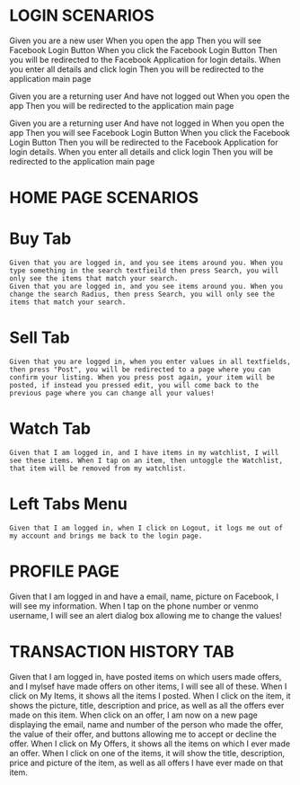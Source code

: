 # LOGIN SCENARIOS

  Given you are a new user When you open the app Then you will see Facebook Login Button When you click the Facebook Login Button Then you will be redirected to the Facebook Application for login details. When you enter all details and click login Then you will be redirected to the application main page
  
  Given you are a returning user And have not logged out When you open the app Then you will be redirected to the application main page
  
  Given you are a returning user And have not logged in When you open the app Then you will see Facebook Login Button When you click the Facebook Login Button Then you will be redirected to the Facebook Application for login details. When you enter all details and click login Then you will be redirected to the application main page


# HOME PAGE SCENARIOS
  # Buy Tab
    Given that you are logged in, and you see items around you. When you type something in the search textfieild then press Search, you will only see the items that match your search.
    Given that you are logged in, and you see items around you. When you change the search Radius, then press Search, you will only see the items that match your search.
  
  # Sell Tab
    Given that you are logged in, when you enter values in all textfields, then press "Post", you will be redirected to a page where you can confirm your listing. When you press post again, your item will be posted, if instead you pressed edit, you will come back to the previous page where you can change all your values!
    
  # Watch Tab
    Given that I am logged in, and I have items in my watchlist, I will see these items. When I tap on an item, then untoggle the Watchlist, that item will be removed from my watchlist.
    
  # Left Tabs Menu
    Given that I am logged in, when I click on Logout, it logs me out of my account and brings me back to the login page.
    
# PROFILE PAGE
  Given that I am logged in and have a email, name, picture on Facebook, I will see my information. When I tap on the phone number or venmo username, I will see an alert dialog box allowing me to change the values!
  
# TRANSACTION HISTORY TAB
  Given that I am logged in, have posted items on which users made offers, and I mylsef have made offers on other items, I will see all of these. 
  When I click on My Items, it shows all the items I posted. When I click on the item, it shows the picture, title, description and price, as well as all the offers ever made on this item. When click on an offer, I am now on a new page displaying the email, name and number of the person who made the offer, the value of their offer, and buttons allowing me to accept or decline the offer.
  When I click on My Offers, it shows all the items on which I ever made an offer. When I click on one of the items, it will show the title, description, price and picture of the item, as well as all offers I have ever made on that item.
  
  
